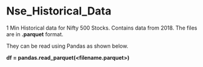 # Nse_Historical_Data
1 Min Historical data for Nifty 500 Stocks.
Contains data from 2018.
The files are in **.parquet** format.

They can be read using Pandas as shown below.

  **df = pandas.read_parquet(<filename.parquet>)**
